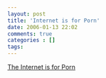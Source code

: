 ```yaml
---
layout: post
title: 'Internet is for Porn'
date: 2006-01-13 22:02
comments: true
categories : []
tags:
---
```

<a href="http://video.google.com/videoplay?docid=-4446981554735098778">The Internet is for Porn</a>

